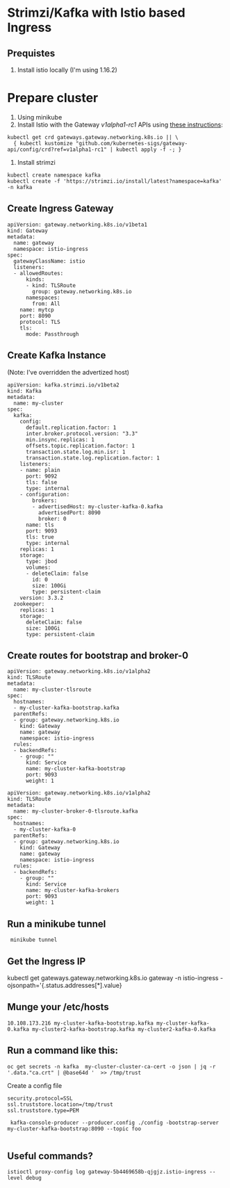 # Strimzi/Kafka with Istio based Ingress

## Prequistes 

1. Install istio locally (I'm using 1.16.2)

# Prepare cluster

1. Using minikube
1. Install Istio with the Gateway *v1alpha1-rc1* APIs using [these instructions](https://istio.io/latest/docs/tasks/traffic-management/ingress/gateway-api/):
```
kubectl get crd gateways.gateway.networking.k8s.io || \
  { kubectl kustomize "github.com/kubernetes-sigs/gateway-api/config/crd?ref=v1alpha1-rc1" | kubectl apply -f -; }
```  
1. Install strimzi
```
kubectl create namespace kafka
kubectl create -f 'https://strimzi.io/install/latest?namespace=kafka' -n kafka
```




## Create Ingress Gateway

```
apiVersion: gateway.networking.k8s.io/v1beta1
kind: Gateway
metadata:
  name: gateway
  namespace: istio-ingress
spec:
  gatewayClassName: istio
  listeners:
  - allowedRoutes:
      kinds:
      - kind: TLSRoute
        group: gateway.networking.k8s.io
      namespaces:
        from: All
    name: mytcp
    port: 8090
    protocol: TLS
    tls:
      mode: Passthrough
```

## Create Kafka Instance

(Note: I've overridden the advertized host)

```
apiVersion: kafka.strimzi.io/v1beta2
kind: Kafka
metadata:
  name: my-cluster
spec:
  kafka:
    config:
      default.replication.factor: 1
      inter.broker.protocol.version: "3.3"
      min.insync.replicas: 1
      offsets.topic.replication.factor: 1
      transaction.state.log.min.isr: 1
      transaction.state.log.replication.factor: 1
    listeners:
    - name: plain
      port: 9092
      tls: false
      type: internal
    - configuration:
        brokers:
        - advertisedHost: my-cluster-kafka-0.kafka
          advertisedPort: 8090
          broker: 0
      name: tls
      port: 9093
      tls: true
      type: internal
    replicas: 1
    storage:
      type: jbod
      volumes:
      - deleteClaim: false
        id: 0
        size: 100Gi
        type: persistent-claim
    version: 3.3.2
  zookeeper:
    replicas: 1
    storage:
      deleteClaim: false
      size: 100Gi
      type: persistent-claim
```


## Create routes for bootstrap and broker-0


```
apiVersion: gateway.networking.k8s.io/v1alpha2
kind: TLSRoute
metadata:
  name: my-cluster-tlsroute
spec:
  hostnames:
  - my-cluster-kafka-bootstrap.kafka
  parentRefs:
  - group: gateway.networking.k8s.io
    kind: Gateway
    name: gateway
    namespace: istio-ingress
  rules:
  - backendRefs:
    - group: ""
      kind: Service
      name: my-cluster-kafka-bootstrap
      port: 9093
      weight: 1
```




```
apiVersion: gateway.networking.k8s.io/v1alpha2
kind: TLSRoute
metadata:
  name: my-cluster-broker-0-tlsroute.kafka
spec:
  hostnames:
  - my-cluster-kafka-0
  parentRefs:
  - group: gateway.networking.k8s.io
    kind: Gateway
    name: gateway
    namespace: istio-ingress
  rules:
  - backendRefs:
    - group: ""
      kind: Service
      name: my-cluster-kafka-brokers
      port: 9093
      weight: 1
```


## Run a minikube tunnel

```
 minikube tunnel
```


## Get the Ingress IP

kubectl get gateways.gateway.networking.k8s.io gateway -n istio-ingress -ojsonpath='{.status.addresses[*].value}


## Munge your /etc/hosts

```
10.108.173.216 my-cluster-kafka-bootstrap.kafka my-cluster-kafka-0.kafka my-cluster2-kafka-bootstrap.kafka my-cluster2-kafka-0.kafka
```



## Run a command like this:

```
oc get secrets -n kafka  my-cluster-cluster-ca-cert -o json | jq -r '.data."ca.crt" | @base64d '  >> /tmp/trust
```

Create a config file
```
security.protocol=SSL
ssl.truststore.location=/tmp/trust
ssl.truststore.type=PEM
```


```
 kafka-console-producer --producer.config ./config -bootstrap-server my-cluster-kafka-bootstrap:8090 --topic foo
 
 ```
 
 ## Useful commands?
 
 ```
 istioctl proxy-config log gateway-5b4469658b-qjgjz.istio-ingress --level debug
 ```
 
